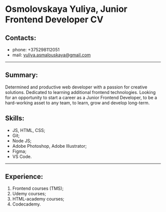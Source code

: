 # Osmolovskaya Yuliya, Junior Frontend Developer CV

## Contacts:

- phone: +375298112051
- mail: yuliya.asmalouskaya@gmail.com

---

## Summary:

Determined and productive web developer with a passion for creative solutions. Dedicated to learning additional frontend technologies. Looking for an opportunity to start a career as a Junior Frontend Developer, to be a hard-working asset to any team, to learn, grow and develop long-term.

## Skills:

- JS, HTML, CSS;
- Git;
- Node JS;
- Adobe Photoshop, Adobe Illustrator;
- Figma;
- VS Code.

---

## Experience:

1. Frontend courses (TMS);
2. Udemy courses;
3. HTML-academy courses;
4. Codecademy.
